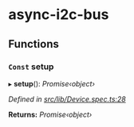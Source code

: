 # async-i2c-bus

## Functions

### `Const` setup

▸ **setup**(): *Promise‹object›*

*Defined in [src/lib/Device.spec.ts:28](https://github.com/AlejandroHerr/async-i2c-bus/blob/a5c22b2/src/lib/Device.spec.ts#L28)*

**Returns:** *Promise‹object›*

